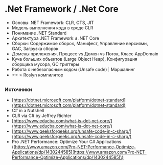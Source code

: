 # .Net Framework / .Net Core

* Основы .NET Framework: CLR, CTS, JIT
* Модель выполнения кода в среде CLR
* Понимание .NET Standard
* Архитектура .NET Framework и .NET Core
* Сборки: Содержимое сборок, Манифест, Управление версиями, GAC, Загрузка сборок
* Домены приложения, Процесс vs Домен vs Поток, Класс AppDomain
* Куча больших объектов \(Large Object Heap\), Конфигурация cборщика мусора, GC триггеры
* Работа с небезопасным кодом \(Unsafe code\) \| Маршалинг
* ⭐⭐ ⭐ Roslyn компилятор

### Иcточники

* [https://dotnet.microsoft.com/platform/dotnet-standard](https://dotnet.microsoft.com/platform/dotnet-standard)
* C\# in a Nutshell
* CLR via C\# by Jeffrey Richter
* [https://www.educba.com/what-is-dot-net-core/](https://www.educba.com/what-is-dot-net-core/)
* [https://www.geeksforgeeks.org/unsafe-code-in-c-sharp/](https://www.geeksforgeeks.org/unsafe-code-in-c-sharp/)
* Pro .NET Performance: Optimize Your C\# Applications \([https://www.amazon.com/Pro-NET-Performance-Optimize-Applications/dp/1430244585](https://www.amazon.com/Pro-NET-Performance-Optimize-Applications/dp/1430244585)\)



